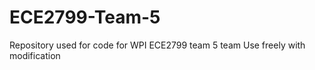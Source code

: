 # ECE2799-Team-5

Repository used for code for WPI ECE2799 team 5 team
Use freely with modification 
